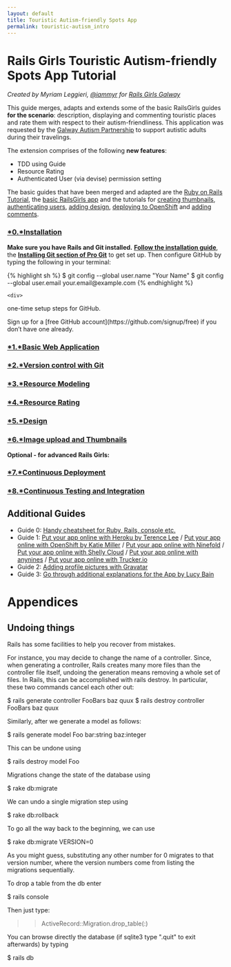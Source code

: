 ```yaml
---
layout: default
title: Touristic Autism-friendly Spots App 
permalink: touristic-autism_intro
---
```


# Rails Girls Touristic Autism-friendly Spots App Tutorial

*Created by Myriam Leggieri, [@iammyr](https://twitter.com/iammyr)*
*for [Rails Girls Galway](https://github.com/RailsGirlsGalway)*


This guide merges, adapts and extends some of the basic RailsGirls guides **for the scenario**: description, displaying and commenting touristic places and rate them with respect to their autism-friendliness. This application was requested by the [Galway Autism Partnership](http://www.galwayautismpartnership.com/) to support autistic adults during their travelings. 

The extension comprises of the following **new features**:

* TDD using Guide
* Resource Rating
* Authenticated User (via devise) permission setting

The basic guides that have been merged and adapted are the [Ruby on Rails Tutorial](http://www.railstutorial.org/book), the [basic RailsGirls app](http://guides.railsgirls.com/app/) and the tutorials for [creating thumbnails](http://guides.railsgirls.com/thumbnails), [authenticating users](http://guides.railsgirls.com/devise/), [adding design](http://guides.railsgirls.com/design), [deploying to OpenShift](http://guides.railsgirls.com/openshift/) and [adding comments](http://guides.railsgirls.com/commenting).



### [*0.*Installation](/install)

**Make sure you have Rails and Git installed.** [**Follow the installation guide**](/install), the [**Installing Git section of Pro Git**](http://www.git-scm.com/book/en/Getting-Started-Installing-Git) to get set up. Then configure GitHub by typing the following in your terminal:
<div class="os-specific">
  <div class="nix">
{% highlight sh %}
$ git config --global user.name "Your Name"
$ git config --global user.email your.email@example.com
{% endhighlight %}

    <div>
<p>one-time setup steps for GitHub.</p>
    </div>
Sign up for a [free GitHub account](https://github.com/signup/free) if you don’t have one already. 


### [*1.*Basic Web Application](/touristic-autism_basic-app)

### [*2.*Version control with Git](/touristic-autism_git)

### [*3.*Resource Modeling](/touristic-autism_resource-modeling)

### [*4.*Resource Rating](/touristic-autism_resource-rating)

### [*5.*Design](/touristic-autism_design)

### [*6.*Image upload and Thumbnails](/touristic-autism_image-upload.markdown)

**Optional - for advanced Rails Girls:**

### [*7.*Continuous Deployment](/_posts/2014-05-29-touristic-autism_continuous-deployment.markdown)

### [*8.*Continuous Testing and Integration](/_posts/2014-05-29-touristic-autism_static-pages-tdd.markdown)




## Additional Guides

* Guide 0: [Handy cheatsheet for Ruby, Rails, console etc.](https://github.com/PragTob/rails-beginner-cheatsheet)
* Guide 1: [Put your app online with Heroku by Terence Lee](/heroku) / [Put your app online with OpenShift by Katie Miller](/openshift) / [Put your app online with Ninefold](/ninefold) / [Put your app online with Shelly Cloud](/shellycloud) / [Put your app online with anynines](/anynines) / [Put your app online with Trucker.io](/trucker)
* Guide 2: [Adding profile pictures with Gravatar](/gravatar)
* Guide 3: [Go through additional explanations for the App by Lucy Bain](https://github.com/lbain/railsgirls)


# Appendices

## Undoing things

Rails has some facilities to help you recover from mistakes. 

For instance, you may decide to change the name of a controller. Since, when generating a controller, Rails creates many more files than the controller file itself, undoing the generation means removing a whole set of files. In Rails, this can be accomplished with rails destroy. In particular, these two commands cancel each other out:

  $ rails generate controller FooBars baz quux
  $ rails destroy  controller FooBars baz quux

Similarly, after we generate a model as follows:

  $ rails generate model Foo bar:string baz:integer

This can be undone using

  $ rails destroy model Foo


Migrations change the state of the database using

  $ rake db:migrate

We can undo a single migration step using

  $ rake db:rollback

To go all the way back to the beginning, we can use

  $ rake db:migrate VERSION=0

As you might guess, substituting any other number for 0 migrates to that version number, where the version numbers come from listing the migrations sequentially.

To drop a table from the db enter

  $ rails console

Then just type:

  >> ActiveRecord::Migration.drop_table(:<table-name>)

You can browse directly the database (if sqlite3 type ".quit" to exit afterwards) by typing

  $ rails db

